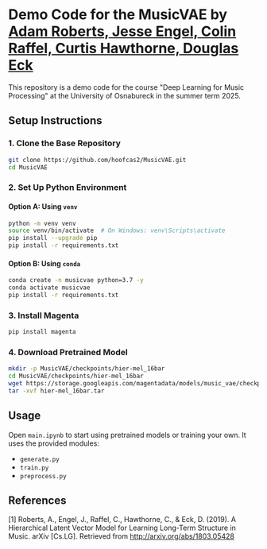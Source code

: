 # Demo Code for the MusicVAE by [Adam Roberts, Jesse Engel, Colin Raffel, Curtis Hawthorne, Douglas Eck](https://github.com/hoofcas2/MusicVAE)
This repository is a demo code for the course "Deep Learning for Music Processing" at the University of Osnabureck in the summer term 2025.


## Setup Instructions

### 1. Clone the Base Repository

```bash
git clone https://github.com/hoofcas2/MusicVAE.git
cd MusicVAE
```

### 2. Set Up Python Environment

#### Option A: Using `venv`

```bash
python -m venv venv
source venv/bin/activate  # On Windows: venv\Scripts\activate
pip install --upgrade pip
pip install -r requirements.txt
```

#### Option B: Using `conda`

```bash
conda create -n musicvae python=3.7 -y
conda activate musicvae
pip install -r requirements.txt
```

### 3. Install Magenta

```bash
pip install magenta
```

### 4. Download Pretrained Model

```bash
mkdir -p MusicVAE/checkpoints/hier-mel_16bar
cd MusicVAE/checkpoints/hier-mel_16bar
wget https://storage.googleapis.com/magentadata/models/music_vae/checkpoints/hier-mel_16bar.tar
tar -xvf hier-mel_16bar.tar
```

## Usage

Open `main.ipynb` to start using pretrained models or training your own. It uses the provided modules:
- `generate.py`
- `train.py`
- `preprocess.py`
 ## References
 [1] Roberts, A., Engel, J., Raffel, C., Hawthorne, C., & Eck, D. (2019). A Hierarchical Latent Vector Model for Learning Long-Term Structure in Music. arXiv [Cs.LG]. Retrieved from http://arxiv.org/abs/1803.05428
